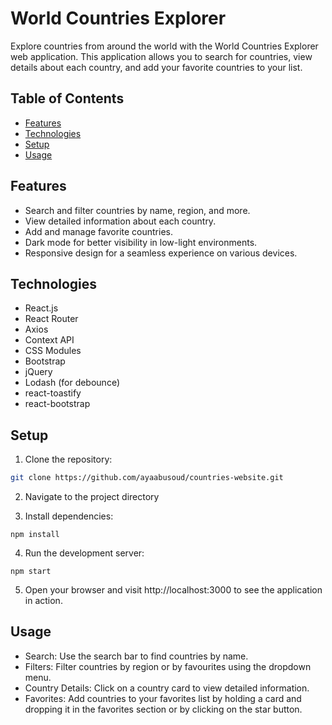# World Countries Explorer

Explore countries from around the world with the World Countries Explorer web application. This application allows you to search for countries, view details about each country, and add your favorite countries to your list.

## Table of Contents

- [Features](#features)
- [Technologies](#technologies)
- [Setup](#setup)
- [Usage](#usage)

## Features

- Search and filter countries by name, region, and more.
- View detailed information about each country.
- Add and manage favorite countries.
- Dark mode for better visibility in low-light environments.
- Responsive design for a seamless experience on various devices.

## Technologies

- React.js
- React Router
- Axios
- Context API
- CSS Modules
- Bootstrap
- jQuery
- Lodash (for debounce)
- react-toastify
- react-bootstrap
  
## Setup

1. Clone the repository:

```bash
git clone https://github.com/ayaabusoud/countries-website.git
```
2. Navigate to the project directory

3. Install dependencies:

```
npm install
```

4. Run the development server:
```
npm start
```

5. Open your browser and visit http://localhost:3000 to see the application in action.

## Usage
- Search: Use the search bar to find countries by name.
- Filters: Filter countries by region or by favourites using the dropdown menu.
- Country Details: Click on a country card to view detailed information.
- Favorites: Add countries to your favorites list by holding a card and dropping it in the favorites section or by clicking on the star button.
